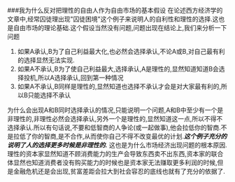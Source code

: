 ###我为什么反对把理性的自由人作为自由市场的基本假设
在论述西方经济学的文章中,经常囚徒理出现"囚徒困境"这个例子来说明人的自利性和理性的选择.这也是自由市场的理论基础.这个假设当然没有问题,问题出现在结论上,我们来分析一下问题

1. 如果A承认,B为了自己利益最大化,也必然会选择承认,不论A或B,对自己最有利的选择显然无法实现.
2. 如果A不承认,B为了使自己利益最大,选择承认,A是理性的,显然知道知道B会选择投机,所以A选择承认,回到第一种情况
3. 如果A不承认,B同样是理性的,显然知道也选择不承认才会是对大家最有利的,所以B只能选择不承认

为什么会出现A和B同时选择承认的情况,只能说明一个问题,A和B中至少有一个是非理性的,非理性必然会选择承认,另外一个是理性的,显然知道这一点,所以不得不选择承认.所以有句话说,不要和低智商的人争论(或一起做事),他会拉低你的智商.不是拉低了你的智商,是不合作,从而使你自己不得不改变最优的计划.***这个例子充分的说明了人的选择更多时候是非理性的.***
这也是为什么市场经济出现问题的根本原因.理性的资本家显然知道不顾消费能力的生产会导致东西卖不出东西,资本家的联合体显然也知道消费者没有购买能力的时候也是资本家无法赚取更多利润的时候,但是金融危机还是会出现,贫富差距会拉大到社会容忍的底线也就有了充分的依据了.
